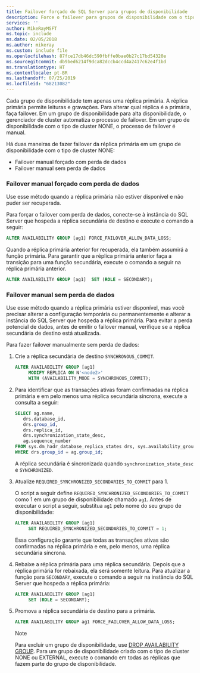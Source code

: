 ```yaml
---
title: Failover forçado do SQL Server para grupos de disponibilidade
description: Force o failover para grupos de disponibilidade com o tipo de cluster NONE
services: ''
author: MikeRayMSFT
ms.topic: include
ms.date: 02/05/2018
ms.author: mikeray
ms.custom: include file
ms.openlocfilehash: 87fce17db46dc590fbffe0bae0b27c17bd54320e
ms.sourcegitcommit: db9bed6214f9dca82dccb4ccd4a2417c62e4f1bd
ms.translationtype: HT
ms.contentlocale: pt-BR
ms.lasthandoff: 07/25/2019
ms.locfileid: "68213082"
---
```

Cada grupo de disponibilidade tem apenas uma réplica primária. A réplica primária permite leituras e gravações. Para alterar qual réplica é a primária, faça failover. Em um grupo de disponibilidade para alta disponibilidade, o gerenciador de cluster automatiza o processo de failover. Em um grupo de disponibilidade com o tipo de cluster NONE, o processo de failover é manual. 

Há duas maneiras de fazer failover da réplica primária em um grupo de disponibilidade com o tipo de cluster NONE:

- Failover manual forçado com perda de dados
- Failover manual sem perda de dados

### <a name="forced-manual-failover-with-data-loss"></a>Failover manual forçado com perda de dados

Use esse método quando a réplica primária não estiver disponível e não puder ser recuperada. 

Para forçar o failover com perda de dados, conecte-se à instância do SQL Server que hospeda a réplica secundária de destino e execute o comando a seguir:

```SQL
ALTER AVAILABILITY GROUP [ag1] FORCE_FAILOVER_ALLOW_DATA_LOSS;
```

Quando a réplica primária anterior for recuperada, ela também assumirá a função primária. Para garantir que a réplica primária anterior faça a transição para uma função secundária, execute o comando a seguir na réplica primária anterior.

```SQL
ALTER AVAILABILITY GROUP [ag1]  SET (ROLE = SECONDARY);
```

### <a name="manual-failover-without-data-loss"></a>Failover manual sem perda de dados

Use esse método quando a réplica primária estiver disponível, mas você precisar alterar a configuração temporária ou permanentemente e alterar a instância do SQL Server que hospeda a réplica primária. Para evitar a perda potencial de dados, antes de emitir o failover manual, verifique se a réplica secundária de destino está atualizada. 

Para fazer failover manualmente sem perda de dados:

1. Crie a réplica secundária de destino `SYNCHRONOUS_COMMIT`.

   ```SQL
   ALTER AVAILABILITY GROUP [ag1] 
        MODIFY REPLICA ON N'<node2>' 
        WITH (AVAILABILITY_MODE = SYNCHRONOUS_COMMIT);
   ```

2. Para identificar que as transações ativas foram confirmadas na réplica primária e em pelo menos uma réplica secundária síncrona, execute a consulta a seguir: 

   ```SQL
   SELECT ag.name, 
      drs.database_id, 
      drs.group_id, 
      drs.replica_id, 
      drs.synchronization_state_desc, 
      ag.sequence_number
   FROM sys.dm_hadr_database_replica_states drs, sys.availability_groups ag
   WHERE drs.group_id = ag.group_id; 
   ```

   A réplica secundária é sincronizada quando `synchronization_state_desc` é `SYNCHRONIZED`.

3. Atualize `REQUIRED_SYNCHRONIZED_SECONDARIES_TO_COMMIT` para 1.

   O script a seguir define `REQUIRED_SYNCHRONIZED_SECONDARIES_TO_COMMIT` como 1 em um grupo de disponibilidade chamado `ag1`. Antes de executar o script a seguir, substitua `ag1` pelo nome do seu grupo de disponibilidade:

   ```SQL
   ALTER AVAILABILITY GROUP [ag1] 
        SET REQUIRED_SYNCHRONIZED_SECONDARIES_TO_COMMIT = 1;
   ```

   Essa configuração garante que todas as transações ativas são confirmadas na réplica primária e em, pelo menos, uma réplica secundária síncrona. 

4. Rebaixe a réplica primária para uma réplica secundária. Depois que a réplica primária for rebaixada, ela será somente leitura. Para atualizar a função para `SECONDARY`, execute o comando a seguir na instância do SQL Server que hospeda a réplica primária:

   ```SQL
   ALTER AVAILABILITY GROUP [ag1] 
        SET (ROLE = SECONDARY); 
   ```

5. Promova a réplica secundária de destino para a primária. 

   ```SQL
   ALTER AVAILABILITY GROUP ag1 FORCE_FAILOVER_ALLOW_DATA_LOSS; 
   ```  

   > [!NOTE] 
   > Para excluir um grupo de disponibilidade, use [DROP AVAILABILITY GROUP](https://docs.microsoft.com/sql/t-sql/statements/drop-availability-group-transact-sql). Para um grupo de disponibilidade criado com o tipo de cluster NONE ou EXTERNAL, execute o comando em todas as réplicas que fazem parte do grupo de disponibilidade.
